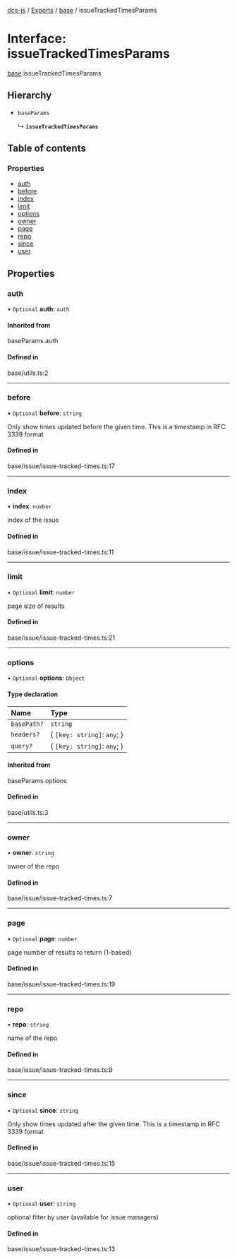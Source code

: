 [dcs-js](../README.md) / [Exports](../modules.md) / [base](../modules/base.md) / issueTrackedTimesParams

# Interface: issueTrackedTimesParams

[base](../modules/base.md).issueTrackedTimesParams

## Hierarchy

- `baseParams`

  ↳ **`issueTrackedTimesParams`**

## Table of contents

### Properties

- [auth](base.issueTrackedTimesParams.md#auth)
- [before](base.issueTrackedTimesParams.md#before)
- [index](base.issueTrackedTimesParams.md#index)
- [limit](base.issueTrackedTimesParams.md#limit)
- [options](base.issueTrackedTimesParams.md#options)
- [owner](base.issueTrackedTimesParams.md#owner)
- [page](base.issueTrackedTimesParams.md#page)
- [repo](base.issueTrackedTimesParams.md#repo)
- [since](base.issueTrackedTimesParams.md#since)
- [user](base.issueTrackedTimesParams.md#user)

## Properties

### <a id="auth" name="auth"></a> auth

• `Optional` **auth**: `auth`

#### Inherited from

baseParams.auth

#### Defined in

base/utils.ts:2

___

### <a id="before" name="before"></a> before

• `Optional` **before**: `string`

Only show times updated before the given time. This is a timestamp in RFC 3339 format

#### Defined in

base/issue/issue-tracked-times.ts:17

___

### <a id="index" name="index"></a> index

• **index**: `number`

index of the issue

#### Defined in

base/issue/issue-tracked-times.ts:11

___

### <a id="limit" name="limit"></a> limit

• `Optional` **limit**: `number`

page size of results

#### Defined in

base/issue/issue-tracked-times.ts:21

___

### <a id="options" name="options"></a> options

• `Optional` **options**: `Object`

#### Type declaration

| Name | Type |
| :------ | :------ |
| `basePath?` | `string` |
| `headers?` | { `[key: string]`: `any`;  } |
| `query?` | { `[key: string]`: `any`;  } |

#### Inherited from

baseParams.options

#### Defined in

base/utils.ts:3

___

### <a id="owner" name="owner"></a> owner

• **owner**: `string`

owner of the repo

#### Defined in

base/issue/issue-tracked-times.ts:7

___

### <a id="page" name="page"></a> page

• `Optional` **page**: `number`

page number of results to return (1-based)

#### Defined in

base/issue/issue-tracked-times.ts:19

___

### <a id="repo" name="repo"></a> repo

• **repo**: `string`

name of the repo

#### Defined in

base/issue/issue-tracked-times.ts:9

___

### <a id="since" name="since"></a> since

• `Optional` **since**: `string`

Only show times updated after the given time. This is a timestamp in RFC 3339 format

#### Defined in

base/issue/issue-tracked-times.ts:15

___

### <a id="user" name="user"></a> user

• `Optional` **user**: `string`

optional filter by user (available for issue managers)

#### Defined in

base/issue/issue-tracked-times.ts:13
